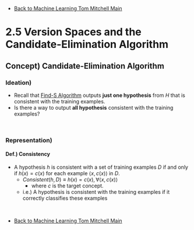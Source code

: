 * [Back to Machine Learning Tom Mitchell Main](../../main.md)

# 2.5 Version Spaces and the Candidate-Elimination Algorithm

## Concept) Candidate-Elimination Algorithm
### Ideation)
* Recall that [Find-S Algorithm](../04/note.md#concept-find-s-algorithm) outputs **just one hypothesis** from $H$ that is consistent with the training examples.
* Is there a way to output **all hypothesis** consistent with the training examples?

<br>

### Representation)
#### Def.) Consistency
  * A hypothesis $h$ is consistent with a set of training examples $D$ if and only if $h(x) = c(x)$ for each example $\langle x, c(x) \rangle$ in $D$.
    * $Consistent(h, D) \equiv h(x)=c(x), \forall \langle x, c(x) \rangle$
      * where $c$ is the target concept.
    * i.e.) A hypothesis is consistent with the training examples if it correctly classifies these examples








<br>

* [Back to Machine Learning Tom Mitchell Main](../../main.md)